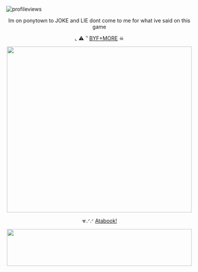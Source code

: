 ![profileviews](https://komarev.com/ghpvc/?username=shinobiyaoi&color=1e244d&label=ninjafujos&style=plastic)

 <p align="center"> Im on ponytown to JOKE and LIE dont come to me for what ive said on this game

<p align="center">
 ⌞ ⚠ ⌝ <a href="https://rentry.co/minatosteam">BYF+MORE</a> ☠︎︎
</p>

<p align="center"> <img width="500" height="450" src="https://pbs.twimg.com/media/GEZ-htiawAA2P2x?format=jpg&name=4096x4096">
 
<p align="center"> ☣︎.ᐟ.ᐟ 
  <a href="https://jinchuriki.atabook.org">Atabook!</a>
</p>



<p align="center"> <img width="500" height="100" src="https://64.media.tumblr.com/b5479027dc5a35e79c073eaaca780b49/e289a2620bfd53d4-65/s640x960/7af395123c14a4c7a9a178d6a4fb3c705d897722.gif">
 
